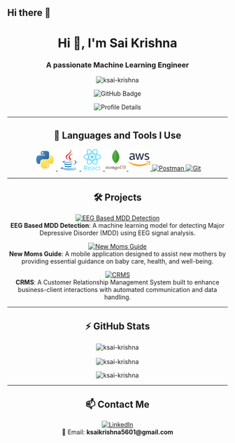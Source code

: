 ## Hi there 👋

<!--
**ksai-krishna/ksai-krishna** is a ✨ _special_ ✨ repository because its `README.md` (this file) appears on your GitHub profile.

Here are some ideas to get you started:

- 🔭 I’m currently working on ...
- 🌱 I’m currently learning ...
- 👯 I’m looking to collaborate on ...
- 🤔 I’m looking for help with ...
- 💬 Ask me about ...
- 📫 How to reach me: ...
- 😄 Pronouns: ...
- ⚡ Fun fact: ...
-->



<h1 align="center">Hi 👋, I'm Sai Krishna</h1>
<h3 align="center">A passionate Machine Learning Engineer</h3>

<p align="center">
  <img src="https://komarev.com/ghpvc/?username=ksai-krishna&label=Profile%20views&color=0e75b6&style=flat" alt="ksai-krishna" />
</p>

<p align="center">
<!--   <a href="https://github.com/ksai-krishna?tab=followers"> -->
    <img src="https://img.shields.io/github/followers/ksai-krishna?label=Followers&style=social" alt="GitHub Badge">
  </a>
</p>

<p align="center">
  <img src="https://github-profile-summary-cards.vercel.app/api/cards/profile-details?username=ksai-krishna&theme=default" alt="Profile Details">
</p>

---

<h2 align="center">🚀 Languages and Tools I Use</h2>

<p align="center">
  <a href="https://www.python.org" target="_blank">
    <img src="https://raw.githubusercontent.com/devicons/devicon/master/icons/python/python-original.svg" alt="Python" width="50" height="50"/>
  </a>
  <a href="https://www.java.com" target="_blank">
    <img src="https://raw.githubusercontent.com/devicons/devicon/master/icons/java/java-original.svg" alt="Java" width="50" height="50"/>
  </a>
  <a href="https://reactjs.org" target="_blank">
    <img src="https://raw.githubusercontent.com/devicons/devicon/master/icons/react/react-original-wordmark.svg" alt="React" width="50" height="50"/>
  </a>
  <a href="https://www.mongodb.com" target="_blank">
    <img src="https://raw.githubusercontent.com/devicons/devicon/master/icons/mongodb/mongodb-original-wordmark.svg" alt="MongoDB" width="50" height="50"/>
  </a>
  <a href="https://aws.amazon.com" target="_blank">
    <img src="https://raw.githubusercontent.com/devicons/devicon/master/icons/amazonwebservices/amazonwebservices-original-wordmark.svg" alt="AWS" width="50" height="50"/>
  </a>
  <a href="https://www.postman.com" target="_blank">
    <img src="https://www.vectorlogo.zone/logos/getpostman/getpostman-icon.svg" alt="Postman" width="50" height="50"/>
  </a>
  <a href="https://git-scm.com" target="_blank">
    <img src="https://www.vectorlogo.zone/logos/git-scm/git-scm-icon.svg" alt="Git" width="50" height="50"/>
  </a>
</p>

---

<h2 align="center">🛠️ Projects</h2>

<p align="center">
  <a href="https://github.com/ksai-krishna/eeg_based_mdd_detection">
    <img src="https://github-readme-stats.vercel.app/api/pin/?username=ksai-krishna&repo=eeg_based_mdd_detection" alt="EEG Based MDD Detection">
  </a>
  <br>
  <b>EEG Based MDD Detection</b>: A machine learning model for detecting Major Depressive Disorder (MDD) using EEG signal analysis.
</p>


<p align="center">
  <a href="https://github.com/ksai-krishna/new_moms_guide">
    <img src="https://github-readme-stats.vercel.app/api/pin/?username=ksai-krishna&repo=new_moms_guide" alt="New Moms Guide">
  </a>
  <br>
  <b>New Moms Guide</b>: A mobile application designed to assist new mothers by providing essential guidance on baby care, health, and well-being.
</p>

<p align="center">
  <a href="https://github.com/ksai-krishna/crms">
    <img src="https://github-readme-stats.vercel.app/api/pin/?username=ksai-krishna&repo=crms" alt="CRMS">
  </a>
  <br>
  <b>CRMS</b>: A Customer Relationship Management System built to enhance business-client interactions with automated communication and data handling.
</p>


---

<h2 align="center">⚡ GitHub Stats</h2>
<p align="center">
  <img align="center" src="https://github-readme-stats.vercel.app/api?username=ksai-krishna&show_icons=true&locale=en" alt="ksai-krishna" />
</p>
<p align="center">
  <img align="center" src="https://github-readme-streak-stats.herokuapp.com/?user=ksai-krishna&" alt="ksai-krishna" />
</p>
<p align="center">
  <img src="https://github-readme-stats.vercel.app/api/top-langs?username=ksai-krishna&show_icons=true&locale=en&layout=compact" alt="ksai-krishna" />
</p>

---

<h2 align="center">📫 Contact Me</h2>
<p align="center">
  <a href="https://www.linkedin.com/in/saikrishna--k">
    <img src="https://img.shields.io/badge/LinkedIn-0A66C2?style=for-the-badge&logo=linkedin&logoColor=white" alt="LinkedIn">
  </a>
  <br>
  📧 Email: <b>ksaikrishna5601@gmail.com</b>
</p>

